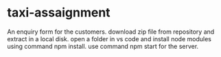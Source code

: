 # taxi-assaignment
An enquiry form for the customers.
download zip file from repository and extract in a local disk.
open a folder in vs code and install node modules using command npm install.
use command npm start for the server.
